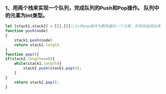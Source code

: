 ### 1、用两个栈来实现一个队列，完成队列的Push和Pop操作。 队列中的元素为int类型。

```js
let [stack1,stack2] = [[],[]]//Js中pop操作为删除最后一个元素，并将他返回出来
function push(node)
{
    stack1.push(node)
    return stack1.length
}
function pop(){
if(stack2.length===0){
    while(stack1.length){
        stack2.push(stack1.pop());
    }
}
    return stack2.pop();
}
```

